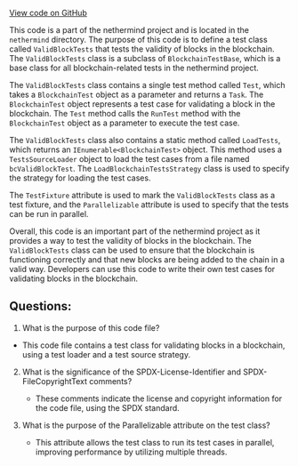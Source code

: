 [View code on GitHub](https://github.com/nethermindeth/nethermind/Ethereum.Blockchain.Block.Test/ValidBlockTests.cs)

This code is a part of the nethermind project and is located in the `nethermind` directory. The purpose of this code is to define a test class called `ValidBlockTests` that tests the validity of blocks in the blockchain. The `ValidBlockTests` class is a subclass of `BlockchainTestBase`, which is a base class for all blockchain-related tests in the nethermind project.

The `ValidBlockTests` class contains a single test method called `Test`, which takes a `BlockchainTest` object as a parameter and returns a `Task`. The `BlockchainTest` object represents a test case for validating a block in the blockchain. The `Test` method calls the `RunTest` method with the `BlockchainTest` object as a parameter to execute the test case.

The `ValidBlockTests` class also contains a static method called `LoadTests`, which returns an `IEnumerable<BlockchainTest>` object. This method uses a `TestsSourceLoader` object to load the test cases from a file named `bcValidBlockTest`. The `LoadBlockchainTestsStrategy` class is used to specify the strategy for loading the test cases.

The `TestFixture` attribute is used to mark the `ValidBlockTests` class as a test fixture, and the `Parallelizable` attribute is used to specify that the tests can be run in parallel.

Overall, this code is an important part of the nethermind project as it provides a way to test the validity of blocks in the blockchain. The `ValidBlockTests` class can be used to ensure that the blockchain is functioning correctly and that new blocks are being added to the chain in a valid way. Developers can use this code to write their own test cases for validating blocks in the blockchain.
## Questions: 
 1. What is the purpose of this code file?
   - This code file contains a test class for validating blocks in a blockchain, using a test loader and a test source strategy.

2. What is the significance of the SPDX-License-Identifier and SPDX-FileCopyrightText comments?
   - These comments indicate the license and copyright information for the code file, using the SPDX standard.

3. What is the purpose of the Parallelizable attribute on the test class?
   - This attribute allows the test class to run its test cases in parallel, improving performance by utilizing multiple threads.